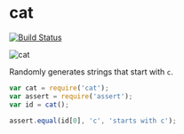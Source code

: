 # cat

[![Build Status](https://travis-ci.org/rclark/cat.svg?branch=master)](https://travis-ci.org/rclark/cat)

![cat](https://cloud.githubusercontent.com/assets/515424/9673951/4eeb8fb6-525f-11e5-8683-a62bc612865d.jpg)

Randomly generates strings that start with `c`.

```javascript
var cat = require('cat');
var assert = require('assert');
var id = cat();

assert.equal(id[0], 'c', 'starts with c');
```

